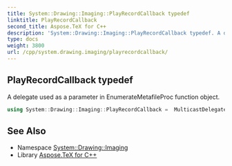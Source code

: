 ```yaml
---
title: System::Drawing::Imaging::PlayRecordCallback typedef
linktitle: PlayRecordCallback
second_title: Aspose.TeX for C++
description: 'System::Drawing::Imaging::PlayRecordCallback typedef. A delegate used as a parameter in EnumerateMetafileProc function object in C++.'
type: docs
weight: 3800
url: /cpp/system.drawing.imaging/playrecordcallback/
---
```

## PlayRecordCallback typedef


A delegate used as a parameter in EnumerateMetafileProc function object.

```cpp
using System::Drawing::Imaging::PlayRecordCallback =  MulticastDelegate<void(EmfPlusRecordType, int32_t, int32_t, IntPtr)>
```

## See Also

* Namespace [System::Drawing::Imaging](../)
* Library [Aspose.TeX for C++](../../)
